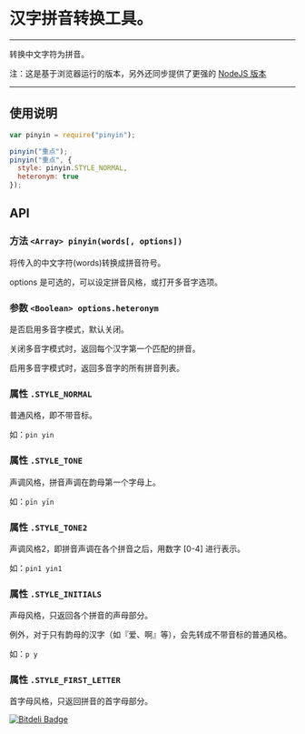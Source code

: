 # 汉字拼音转换工具。

---

转换中文字符为拼音。

注：这是基于浏览器运行的版本，另外还同步提供了更强的 [NodeJS 版本](https://github.com/hotoo/node-pinyin)

---

## 使用说明

```javascript
var pinyin = require("pinyin");

pinyin("重点");
pinyin("重点", {
  style: pinyin.STYLE_NORMAL,
  heteronym: true
});
```

## API

### 方法 `<Array> pinyin(words[, options])`

将传入的中文字符(words)转换成拼音符号。

options 是可选的，可以设定拼音风格，或打开多音字选项。

### 参数 `<Boolean> options.heteronym`

是否启用多音字模式，默认关闭。

关闭多音字模式时，返回每个汉字第一个匹配的拼音。

启用多音字模式时，返回多音字的所有拼音列表。

### 属性 `.STYLE_NORMAL`

普通风格，即不带音标。

如：`pin yin`

### 属性 `.STYLE_TONE`

声调风格，拼音声调在韵母第一个字母上。

如：`pīn yīn`

### 属性 `.STYLE_TONE2`

声调风格2，即拼音声调在各个拼音之后，用数字 [0-4] 进行表示。

如：`pin1 yin1`

### 属性 `.STYLE_INITIALS`

声母风格，只返回各个拼音的声母部分。

例外，对于只有韵母的汉字（如『爱、啊』等），会先转成不带音标的普通风格。

如：`p y`

### 属性 `.STYLE_FIRST_LETTER`

首字母风格，只返回拼音的首字母部分。


[![Bitdeli Badge](https://d2weczhvl823v0.cloudfront.net/hotoo/pinyin.js/trend.png)](https://bitdeli.com/free "Bitdeli Badge")

